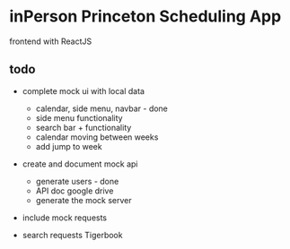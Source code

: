 # inPerson Princeton Scheduling App
frontend with ReactJS

## todo
* complete mock ui with local data
    * calendar, side menu, navbar - done
    * side menu functionality
    * search bar + functionality
    * calendar moving between weeks
    * add jump to week
* create and document mock api 
    * generate users - done
    * API doc google drive
    * generate the mock server
    
* include mock requests
* search requests Tigerbook